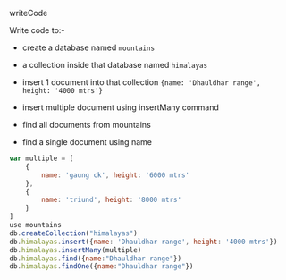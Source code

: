 writeCode

Write code to:-

- create a database named `mountains`
- a collection inside that database named `himalayas`
- insert 1 document into that collection `{name: 'Dhauldhar range', height: '4000 mtrs'}`

- insert multiple document using insertMany command
- find all documents from mountains
- find a single document using name

```js
var multiple = [
    {
        name: 'gaung ck', height: '6000 mtrs'
    },
    {
        name: 'triund', height: '8000 mtrs'
    }
]
use mountains
db.createCollection("himalayas")
db.himalayas.insert({name: 'Dhauldhar range', height: '4000 mtrs'})
db.himalayas.insertMany(multiple)
db.himalayas.find({name:"Dhauldhar range"})
db.himalayas.findOne({name:"Dhauldhar range"})
```
